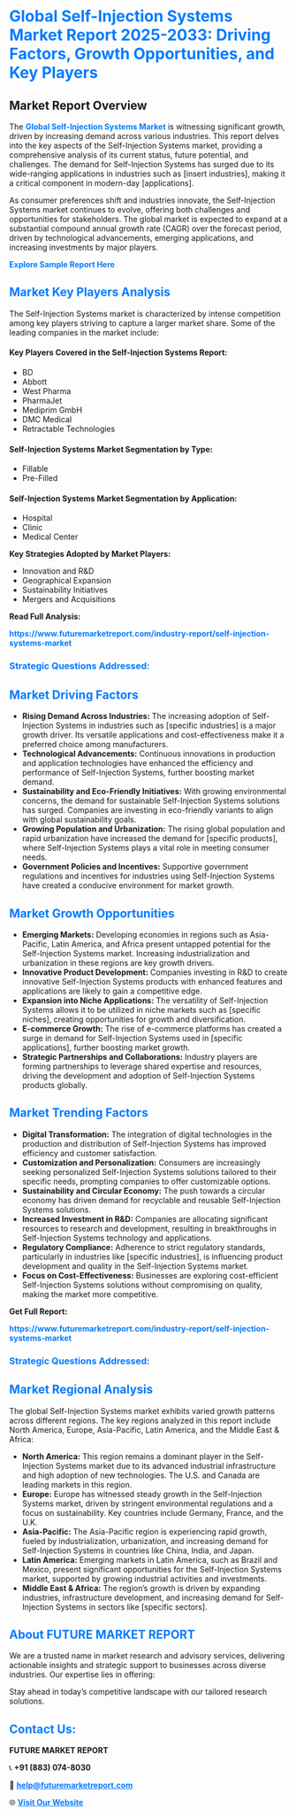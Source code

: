 <h1 style="color: #007BFF;">Global Self-Injection Systems Market Report 2025-2033: Driving Factors, Growth Opportunities, and Key Players</h1>

<section id="overview">
<h2>Market Report Overview</h2>
<p>The <a href="https://www.futuremarketreport.com/industry-report/self-injection-systems-market" style="color: #007BFF; text-decoration: none;"><strong>Global Self-Injection Systems Market</strong></a> is witnessing significant growth, driven by increasing demand across various industries. This report delves into the key aspects of the Self-Injection Systems market, providing a comprehensive analysis of its current status, future potential, and challenges. The demand for Self-Injection Systems has surged due to its wide-ranging applications in industries such as [insert industries], making it a critical component in modern-day [applications].</p>
<p>As consumer preferences shift and industries innovate, the Self-Injection Systems market continues to evolve, offering both challenges and opportunities for stakeholders. The global market is expected to expand at a substantial compound annual growth rate (CAGR) over the forecast period, driven by technological advancements, emerging applications, and increasing investments by major players.</p>
</section>

<section id="overview">
<p><a href="https://www.futuremarketreport.com/request-sample/reportId=59608" style="color: #007BFF; text-decoration: none;"><strong>Explore Sample Report Here</strong></a></p>
</section>

<section id="key-players">
<h2 style="color: #007BFF;">Market Key Players Analysis</h2>
<p>The Self-Injection Systems market is characterized by intense competition among key players striving to capture a larger market share. Some of the leading companies in the market include:</p>
<h4>Key Players Covered in the Self-Injection Systems Report:</h4>
<ul><li>BD</li><li>Abbott</li><li>West Pharma</li><li>PharmaJet</li><li>Mediprim GmbH</li><li>DMC Medical</li><li>Retractable Technologies</li></ul>
<h4>Self-Injection Systems Market Segmentation by Type:</h4>
<ul><li>Fillable</li><li>Pre-Filled</li></ul>

<h4>Self-Injection Systems Market Segmentation by Application:</h4>
<ul><li>Hospital</li><li>Clinic</li><li>Medical Center</li></ul>
<p><strong>Key Strategies Adopted by Market Players:</strong></p>
<ul>
<li>Innovation and R&D</li>
<li>Geographical Expansion</li>
<li>Sustainability Initiatives</li>
<li>Mergers and Acquisitions</li>
</ul>
</section>

<section>
<p><strong>Read Full Analysis: </strong></p><a href="https://www.futuremarketreport.com/industry-report/self-injection-systems-market" style="color: #007BFF; text-decoration: none;"><strong>https://www.futuremarketreport.com/industry-report/self-injection-systems-market</strong></a>
<h3 style="color: #007BFF;">Strategic Questions Addressed:</h3>
</section>

<section id="driving-factors">
<h2 style="color: #007BFF;">Market Driving Factors</h2>
<ul>
<li><strong>Rising Demand Across Industries:</strong> The increasing adoption of Self-Injection Systems in industries such as [specific industries] is a major growth driver. Its versatile applications and cost-effectiveness make it a preferred choice among manufacturers.</li>
<li><strong>Technological Advancements:</strong> Continuous innovations in production and application technologies have enhanced the efficiency and performance of Self-Injection Systems, further boosting market demand.</li>
<li><strong>Sustainability and Eco-Friendly Initiatives:</strong> With growing environmental concerns, the demand for sustainable Self-Injection Systems solutions has surged. Companies are investing in eco-friendly variants to align with global sustainability goals.</li>
<li><strong>Growing Population and Urbanization:</strong> The rising global population and rapid urbanization have increased the demand for [specific products], where Self-Injection Systems plays a vital role in meeting consumer needs.</li>
<li><strong>Government Policies and Incentives:</strong> Supportive government regulations and incentives for industries using Self-Injection Systems have created a conducive environment for market growth.</li>
</ul>
</section>

<section id="growth-opportunities">
<h2 style="color: #007BFF;">Market Growth Opportunities</h2>
<ul>
<li><strong>Emerging Markets:</strong> Developing economies in regions such as Asia-Pacific, Latin America, and Africa present untapped potential for the Self-Injection Systems market. Increasing industrialization and urbanization in these regions are key growth drivers.</li>
<li><strong>Innovative Product Development:</strong> Companies investing in R&D to create innovative Self-Injection Systems products with enhanced features and applications are likely to gain a competitive edge.</li>
<li><strong>Expansion into Niche Applications:</strong> The versatility of Self-Injection Systems allows it to be utilized in niche markets such as [specific niches], creating opportunities for growth and diversification.</li>
<li><strong>E-commerce Growth:</strong> The rise of e-commerce platforms has created a surge in demand for Self-Injection Systems used in [specific applications], further boosting market growth.</li>
<li><strong>Strategic Partnerships and Collaborations:</strong> Industry players are forming partnerships to leverage shared expertise and resources, driving the development and adoption of Self-Injection Systems products globally.</li>
</ul>
</section>

<section id="trending-factors">
<h2 style="color: #007BFF;">Market Trending Factors</h2>
<ul>
<li><strong>Digital Transformation:</strong> The integration of digital technologies in the production and distribution of Self-Injection Systems has improved efficiency and customer satisfaction.</li>
<li><strong>Customization and Personalization:</strong> Consumers are increasingly seeking personalized Self-Injection Systems solutions tailored to their specific needs, prompting companies to offer customizable options.</li>
<li><strong>Sustainability and Circular Economy:</strong> The push towards a circular economy has driven demand for recyclable and reusable Self-Injection Systems solutions.</li>
<li><strong>Increased Investment in R&D:</strong> Companies are allocating significant resources to research and development, resulting in breakthroughs in Self-Injection Systems technology and applications.</li>
<li><strong>Regulatory Compliance:</strong> Adherence to strict regulatory standards, particularly in industries like [specific industries], is influencing product development and quality in the Self-Injection Systems market.</li>
<li><strong>Focus on Cost-Effectiveness:</strong> Businesses are exploring cost-efficient Self-Injection Systems solutions without compromising on quality, making the market more competitive.</li>
</ul>
</section>

<section>
<p><strong>Get Full Report: </strong></p><a href="https://www.futuremarketreport.com/industry-report/self-injection-systems-market" style="color: #007BFF; text-decoration: none;"><strong>https://www.futuremarketreport.com/industry-report/self-injection-systems-market</strong></a>
<h3 style="color: #007BFF;">Strategic Questions Addressed:</h3>
</section>


<section id="regional-analysis">
<h2 style="color: #007BFF;">Market Regional Analysis</h2>
<p>The global Self-Injection Systems market exhibits varied growth patterns across different regions. The key regions analyzed in this report include North America, Europe, Asia-Pacific, Latin America, and the Middle East & Africa:</p>
<ul>
<li><strong>North America:</strong> This region remains a dominant player in the Self-Injection Systems market due to its advanced industrial infrastructure and high adoption of new technologies. The U.S. and Canada are leading markets in this region.</li>
<li><strong>Europe:</strong> Europe has witnessed steady growth in the Self-Injection Systems market, driven by stringent environmental regulations and a focus on sustainability. Key countries include Germany, France, and the U.K.</li>
<li><strong>Asia-Pacific:</strong> The Asia-Pacific region is experiencing rapid growth, fueled by industrialization, urbanization, and increasing demand for Self-Injection Systems in countries like China, India, and Japan.</li>
<li><strong>Latin America:</strong> Emerging markets in Latin America, such as Brazil and Mexico, present significant opportunities for the Self-Injection Systems market, supported by growing industrial activities and investments.</li>
<li><strong>Middle East & Africa:</strong> The region’s growth is driven by expanding industries, infrastructure development, and increasing demand for Self-Injection Systems in sectors like [specific sectors].</li>
</ul>
</section>

<footer>
<h2 style="color: #007BFF;">About FUTURE MARKET REPORT</h2>
<p>We are a trusted name in market research and advisory services, delivering actionable insights and strategic support to businesses across diverse industries. Our expertise lies in offering:</p>

<p>Stay ahead in today’s competitive landscape with our tailored research solutions.</p>

<h2 style="color: #007BFF;">Contact Us:</h2>
<p><strong>FUTURE MARKET REPORT</strong></p>
<p>📞 <strong>+91 (883) 074-8030</strong></p>
<p>📧 <strong><a href="mailto:help@futuremarketreport.com" style="color: #007BFF;">help@futuremarketreport.com</a></strong></p>
<p>🌐 <strong><a href="https://www.futuremarketreport.com/" style="color: #007BFF;">Visit Our Website</a></strong></p>
</footer>